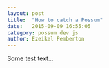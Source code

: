```yaml
---
layout: post
title:  "How to catch a Possum"
date:   2015-09-09 16:55:05
category: possum dev js
author: Ezeikel Pemberton
---
```


Some test text...
